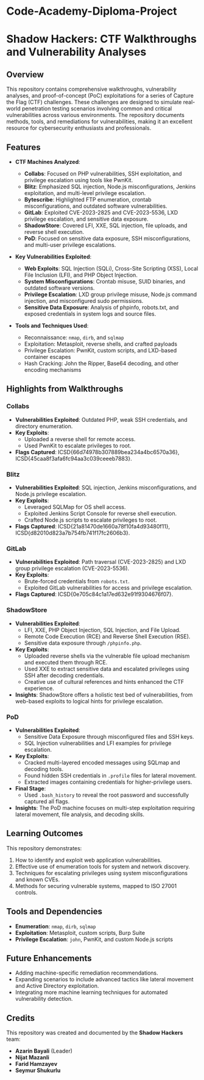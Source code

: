 # Code-Academy-Diploma-Project
# Shadow Hackers: CTF Walkthroughs and Vulnerability Analyses

## Overview

This repository contains comprehensive walkthroughs, vulnerability analyses, and proof-of-concept (PoC) exploitations for a series of Capture the Flag (CTF) challenges. These challenges are designed to simulate real-world penetration testing scenarios involving common and critical vulnerabilities across various environments. The repository documents methods, tools, and remediations for vulnerabilities, making it an excellent resource for cybersecurity enthusiasts and professionals.

## Features

- **CTF Machines Analyzed**:
  - **Collabs**: Focused on PHP vulnerabilities, SSH exploitation, and privilege escalation using tools like PwnKit.
  - **Blitz**: Emphasized SQL injection, Node.js misconfigurations, Jenkins exploitation, and multi-level privilege escalation.
  - **Bytescribe**: Highlighted FTP enumeration, crontab misconfigurations, and outdated software vulnerabilities.
  - **GitLab**: Exploited CVE-2023-2825 and CVE-2023-5536, LXD privilege escalation, and sensitive data exposure.
  - **ShadowStore**: Covered LFI, XXE, SQL injection, file uploads, and reverse shell execution.
  - **PoD**: Focused on sensitive data exposure, SSH misconfigurations, and multi-user privilege escalations.

- **Key Vulnerabilities Exploited**:
  - **Web Exploits**: SQL Injection (SQLi), Cross-Site Scripting (XSS), Local File Inclusion (LFI), and PHP Object Injection.
  - **System Misconfigurations**: Crontab misuse, SUID binaries, and outdated software versions.
  - **Privilege Escalation**: LXD group privilege misuse, Node.js command injection, and misconfigured sudo permissions.
  - **Sensitive Data Exposure**: Analysis of phpinfo, robots.txt, and exposed credentials in system logs and source files.

- **Tools and Techniques Used**:
  - Reconnaissance: `nmap`, `dirb`, and `sqlmap`
  - Exploitation: Metasploit, reverse shells, and crafted payloads
  - Privilege Escalation: PwnKit, custom scripts, and LXD-based container escapes
  - Hash Cracking: John the Ripper, Base64 decoding, and other encoding mechanisms

## Highlights from Walkthroughs

### Collabs
- **Vulnerabilities Exploited**: Outdated PHP, weak SSH credentials, and directory enumeration.
- **Key Exploits**:
  - Uploaded a reverse shell for remote access.
  - Used PwnKit to escalate privileges to root.
- **Flags Captured**: ICSD{66d74978b307889bea234a4bc6570a36}, ICSD{45caa8f3afa6fc94aa3c039ceeeb7883}.

### Blitz
- **Vulnerabilities Exploited**: SQL injection, Jenkins misconfigurations, and Node.js privilege escalation.
- **Key Exploits**:
  - Leveraged SQLMap for OS shell access.
  - Exploited Jenkins Script Console for reverse shell execution.
  - Crafted Node.js scripts to escalate privileges to root.
- **Flags Captured**: ICSD{21a81470de1660a78f10fa4d93480f11}, ICSD{d82010d823a7b754fb741f17fc2606b3}.

### GitLab
- **Vulnerabilities Exploited**: Path traversal (CVE-2023-2825) and LXD group privilege escalation (CVE-2023-5536).
- **Key Exploits**:
  - Brute-forced credentials from `robots.txt`.
  - Exploited GitLab vulnerabilities for access and privilege escalation.
- **Flags Captured**: ICSD{0e705c84c1a17ed632e91f9304676f07}.

### ShadowStore
- **Vulnerabilities Exploited**: 
  - LFI, XXE, PHP Object Injection, SQL Injection, and File Upload.
  - Remote Code Execution (RCE) and Reverse Shell Execution (RSE).
  - Sensitive data exposure through `/phpinfo.php`.
- **Key Exploits**:
  - Uploaded reverse shells via the vulnerable file upload mechanism and executed them through RCE.
  - Used XXE to extract sensitive data and escalated privileges using SSH after decoding credentials.
  - Creative use of cultural references and hints enhanced the CTF experience.
- **Insights**: ShadowStore offers a holistic test bed of vulnerabilities, from web-based exploits to logical hints for privilege escalation.

### PoD
- **Vulnerabilities Exploited**:
  - Sensitive Data Exposure through misconfigured files and SSH keys.
  - SQL Injection vulnerabilities and LFI examples for privilege escalation.
- **Key Exploits**:
  - Cracked multi-layered encoded messages using SQLmap and decoding tools.
  - Found hidden SSH credentials in `.profile` files for lateral movement.
  - Extracted images containing credentials for higher-privilege users.
- **Final Stage**:
  - Used `.bash_history` to reveal the root password and successfully captured all flags.
- **Insights**: The PoD machine focuses on multi-step exploitation requiring lateral movement, file analysis, and decoding skills.

## Learning Outcomes
This repository demonstrates:
1. How to identify and exploit web application vulnerabilities.
2. Effective use of enumeration tools for system and network discovery.
3. Techniques for escalating privileges using system misconfigurations and known CVEs.
4. Methods for securing vulnerable systems, mapped to ISO 27001 controls.

## Tools and Dependencies
- **Enumeration**: `nmap`, `dirb`, `sqlmap`
- **Exploitation**: Metasploit, custom scripts, Burp Suite
- **Privilege Escalation**: `john`, PwnKit, and custom Node.js scripts

## Future Enhancements
- Adding machine-specific remediation recommendations.
- Expanding scenarios to include advanced tactics like lateral movement and Active Directory exploitation.
- Integrating more machine learning techniques for automated vulnerability detection.

## Credits
This repository was created and documented by the **Shadow Hackers** team:
- **Azarin Bayali** (Leader)
- **Nijat Mazanli**
- **Farid Hamzayev**
- **Seymur Shukurlu**
